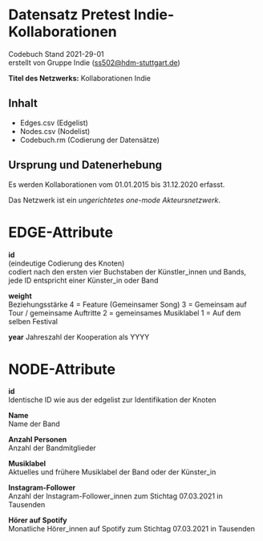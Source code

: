 # Datensatz Pretest Indie-Kollaborationen #
Codebuch Stand 2021-29-01   
erstellt von Gruppe Indie (ss502@hdm-stuttgart.de)

**Titel des Netzwerks:**
Kollaborationen Indie

## Inhalt
- Edges.csv (Edgelist)
- Nodes.csv (Nodelist)
- Codebuch.rm (Codierung der Datensätze)

## Ursprung und Datenerhebung

Es werden Kollaborationen vom 01.01.2015 bis 31.12.2020 erfasst.

Das Netzwerk ist ein *ungerichtetes one-mode Akteursnetzwerk*.

# EDGE-Attribute

**id**  
(eindeutige Codierung des Knoten)   
codiert nach den ersten vier Buchstaben der Künstler_innen und Bands, jede ID entspricht einer Künster_in oder Band

**weight**  
Beziehungsstärke 
4 = Feature (Gemeinsamer Song)
3 = Gemeinsam auf Tour / gemeinsame Auftritte
2 = gemeinsames Musiklabel
1 = Auf dem selben Festival

**year**
Jahreszahl der Kooperation als YYYY

# NODE-Attribute  
  
**id**  
Identische ID wie aus der edgelist zur Identifikation der Knoten

**Name**  
Name der Band

**Anzahl Personen**  
Anzahl der Bandmitglieder

**Musiklabel**  
Aktuelles und frühere Musiklabel der Band oder der Künster_in

**Instagram-Follower**  
Anzahl der Instagram-Follower_innen zum Stichtag 07.03.2021 in Tausenden

**Hörer auf Spotify**  
Monatliche Hörer_innen auf Spotify zum Stichtag 07.03.2021 in Tausenden

##

